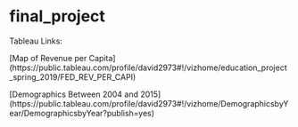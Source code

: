# final_project
Tableau Links:

<p>[Map of Revenue per Capita](https://public.tableau.com/profile/david2973#!/vizhome/education_project_spring_2019/FED_REV_PER_CAPI)<p>
<p>[Demographics Between 2004 and 2015](https://public.tableau.com/profile/david2973#!/vizhome/DemographicsbyYear/DemographicsbyYear?publish=yes)<p>

